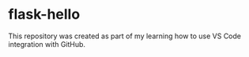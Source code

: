 # flask-hello
This repository was created as part of my learning how to use VS Code integration with GitHub.

